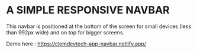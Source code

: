 # A SIMPLE RESPONSIVE NAVBAR

This navbar is positioned at the bottom of the screen for small devices (less than 992px wide) and on top for bigger screens.

Demo here : https://clemdevtech-app-navbar.netlify.app/

